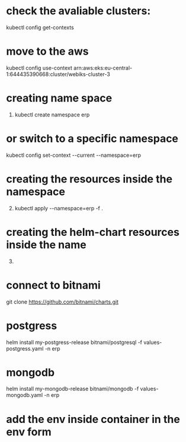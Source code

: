 # check the avaliable clusters:

kubectl config get-contexts

# move to the aws

kubectl config use-context arn:aws:eks:eu-central-1:644435390668:cluster/webiks-cluster-3

# creating name space

1. kubectl create namespace erp

# or switch to a specific namespace

kubectl config set-context --current --namespace=erp

# creating the resources inside the namespace

2.  kubectl apply --namespace=erp -f .

# creating the helm-chart resources inside the name

3.

# connect to bitnami

git clone https://github.com/bitnami/charts.git

# postgress

helm install my-postgress-release bitnami/postgresql -f values-postgress.yaml -n erp

# mongodb

helm install my-mongodb-release bitnami/mongodb -f values-mongodb.yaml -n erp

# add the env inside container in the env form

